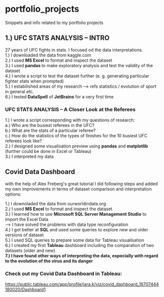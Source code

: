 # portfolio_projects
Snippets and info related to my portfolio projects

## 1.) UFC STATS ANALYSIS – INTRO
27 years of UFC fights in stats. I focused od the data interpretations.<br>
1.) I downloaded the data from kaggle.com<br>
2.) I used <b>MS Excel</b> to format and inspect the dataset <br>
3.) I used <b> pandas </b> to make exploratory analysis and test the validity of the dataset<br>
4.) I wrote a script to test the dataset further (e. g. generating particular fighter stats when prompted)<br>
5.) I estabilished areas of my research --> refs statistics / evolution of sport in general etc. <br>
6.) I tested <b>DataSpell</b> of <b>JetBrains</b> for a very first time<br>

### UFC STATS ANALYSIS – A Closer Look at the Referees
1.) I wrote a script corresponding with my questions of research:<br>
             a.) Who are the busiest referees in the UFC?<br>
             b.) What are the stats of a particular referee?<br>
             c.) How do the statistics of the types of finishes for the 10 busiest UFC referees look like?<br>
2.) I designed some visualisation preview using <b>pandas</b> and <b>matplotlib</b> (further could be done in Excel or Tableau)<br>
3.) I interpreted my data<br>


## Covid Data Dashboard

with the help of Alex Freberg's great tutorial I did following steps and added my own improvements in terms of dataset comparison and interpretation options:<br>

1.) I downoladed the data from ourworldindata.org <br>
2.) I used <b>MS Excel</b> to format and inspect the dataset <br>
3.) I learned how to use <b>Microsoft SQL Server Management Studio</b> to import the Excel Data <br>
       --> I have solved the problems with data type reconfiguration <br>
4.) I got better at <b>SQL</b> and used some queries to explore new and older versions of dataset <br>
5.) I used SQL queries to prepare some data for Tableau visualisation <br>
6.) I created my first <b>Tableau</b> dashboard including the comparation of two datasets (older and new) <br>
<b>7.) I have found other ways of interpreting the data, especially with regard to the evolution of the virus and its danger</b>

### Check out my Covid Data Dashboard in Tableau:
https://public.tableau.com/app/profile/jara.k/viz/covid_dashboard_16707444180020/Dashboard1

 



